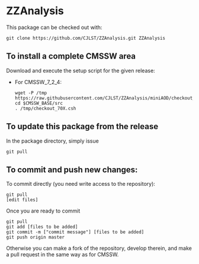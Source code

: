 ZZAnalysis
==========

This package can be checked out with:

```
git clone https://github.com/CJLST/ZZAnalysis.git ZZAnalysis
```

To install a complete CMSSW area
------------------------------
Download and execute the setup script for the given release:

*   For CMSSW_7_2_4:

    ```
    wget -P /tmp https://raw.githubusercontent.com/CJLST/ZZAnalysis/miniAOD/checkout_70X.csh
    cd $CMSSW_BASE/src
    . /tmp/checkout_70X.csh
    ```

To update this package from the release
------------------------------------------
In the package directory, simply issue
```
git pull
```

To commit and push new changes:
------------------------------
To commit directly (you need write access to the repository):
```
git pull
[edit files]
```
Once you are ready to commit
```
git pull
git add [files to be added]
git commit -m ["commit message"] [files to be added]
git push origin master
```

Otherwise you can make a fork of the repository, develop therein, and make a pull request in the same way as for CMSSW.
